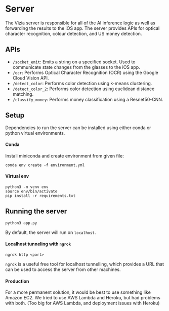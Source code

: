 # Server
The Vizia server is responsible for all of the AI inference logic as well as forwarding the results to the iOS app. The server provides APIs for optical character recognition, colour detection, and US money detection.

## APIs
* `/socket_emit`: Emits a string on a specified socket. Used to communicate state changes from the glasses to the iOS app.
* `/ocr`: Performs Optical Character Recognition (OCR) using the Google Cloud Vision API.
* `/detect_color`: Performs color detection using k-means clustering.
* `/detect_color_2`: Performs color detection using euclidean distance matching.
* `/classify_money`: Performs money classification using a Resnet50-CNN.

## Setup
Dependencies to run the server can be installed using either conda or python virtual environments.

#### Conda
Install miniconda and create environment from given file:
```
conda env create -f environment.yml
```

#### Virtual env
```
python3 -m venv env
source env/bin/activate
pip install -r requirements.txt
```

## Running the server
```
python3 app.py
```
By default, the server will run on `localhost`.

#### Localhost tunneling with `ngrok`
```
ngrok http <port>
```
`ngrok` is a useful free tool for localhost tunnelling, which provides a URL that can be used to access the server from other machines.

#### Production
For a more permanent solution, it would be best to use something like Amazon EC2. We tried to use AWS Lambda and Heroku, but had problems with both. (Too big for AWS Lambda, and deployment issues with Heroku)
